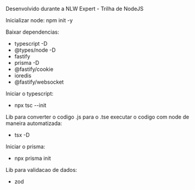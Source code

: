 Desenvolvido durante a NLW Expert - Trilha de NodeJS

Inicializar node: npm init -y

Baixar dependencias:
  * typescript -D
  * @types/node -D
  * fastify
  * prisma -D
  * @fastify/cookie
  * ioredis
  * @fastify/websocket

Iniciar o typescript:
  * npx tsc --init

Lib para converter o codigo .js para o .tse executar o codigo com node de maneira automatizada:
  * tsx -D

Iniciar o prisma:
  * npx prisma init

Lib para validacao de dados:
  * zod
